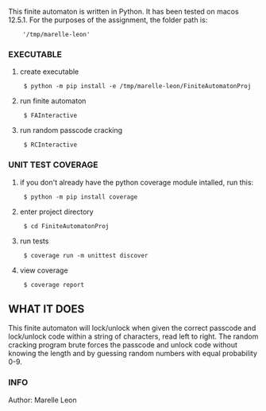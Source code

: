 

This finite automaton is written in Python.
It has been tested on macos 12.5.1.
For the purposes of the assignment, the folder path is: 

        '/tmp/marelle-leon'

### EXECUTABLE

1. create executable

        $ python -m pip install -e /tmp/marelle-leon/FiniteAutomatonProj

2. run finite automaton

        $ FAInteractive

3. run random passcode cracking

        $ RCInteractive

### UNIT TEST COVERAGE

1. if you don't already have the python coverage module intalled, run this:

        $ python -m pip install coverage

2. enter project directory

        $ cd FiniteAutomatonProj

3. run tests

        $ coverage run -m unittest discover

4. view coverage

        $ coverage report


## WHAT IT DOES

This finite automaton will lock/unlock when given the correct passcode and lock/unlock code within a string of characters, read left to right.
The random cracking program brute forces the passcode and unlock code without knowing the length and by guessing random numbers with equal probability 0-9.

### INFO

Author: Marelle Leon
